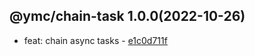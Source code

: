 <a name="1.0.0">

## @ymc/chain-task 1.0.0(2022-10-26)</a> 
- feat: chain async tasks - [e1c0d711f](https://github.com/ymc-github/js-idea/commit/ce1c0d711f2fe59f196ab7173dbd5548264dbf46 "feat(core): chain async tasks&#10;&#10;")